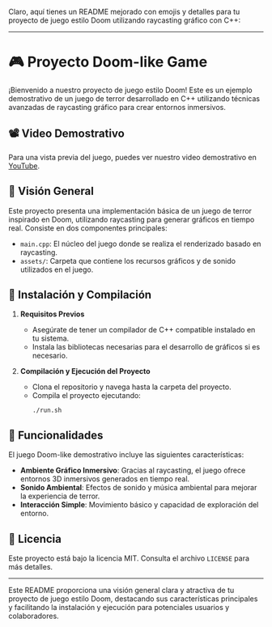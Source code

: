 Claro, aquí tienes un README mejorado con emojis y detalles para tu proyecto de juego estilo Doom utilizando raycasting gráfico con C++:

---

# 🎮 Proyecto Doom-like Game

¡Bienvenido a nuestro proyecto de juego estilo Doom! Este es un ejemplo demostrativo de un juego de terror desarrollado en C++ utilizando técnicas avanzadas de raycasting gráfico para crear entornos inmersivos.

## 📽️ Video Demostrativo
Para una vista previa del juego, puedes ver nuestro video demostrativo en [YouTube](https://youtu.be/BlKYSAgMBlY).

## 🚀 Visión General
Este proyecto presenta una implementación básica de un juego de terror inspirado en Doom, utilizando raycasting para generar gráficos en tiempo real. Consiste en dos componentes principales:

- `main.cpp`: El núcleo del juego donde se realiza el renderizado basado en raycasting.
- `assets/`: Carpeta que contiene los recursos gráficos y de sonido utilizados en el juego.

## 🔧 Instalación y Compilación

1. **Requisitos Previos**
   - Asegúrate de tener un compilador de C++ compatible instalado en tu sistema.
   - Instala las bibliotecas necesarias para el desarrollo de gráficos si es necesario.

2. **Compilación y Ejecución del Proyecto**
   - Clona el repositorio y navega hasta la carpeta del proyecto.
   - Compila el proyecto ejecutando:
     ```
     ./run.sh
     ```

## 🎯 Funcionalidades
El juego Doom-like demostrativo incluye las siguientes características:

- **Ambiente Gráfico Inmersivo**: Gracias al raycasting, el juego ofrece entornos 3D inmersivos generados en tiempo real.
- **Sonido Ambiental**: Efectos de sonido y música ambiental para mejorar la experiencia de terror.
- **Interacción Simple**: Movimiento básico y capacidad de exploración del entorno.

## 📄 Licencia
Este proyecto está bajo la licencia MIT. Consulta el archivo `LICENSE` para más detalles.

---

Este README proporciona una visión general clara y atractiva de tu proyecto de juego estilo Doom, destacando sus características principales y facilitando la instalación y ejecución para potenciales usuarios y colaboradores.
